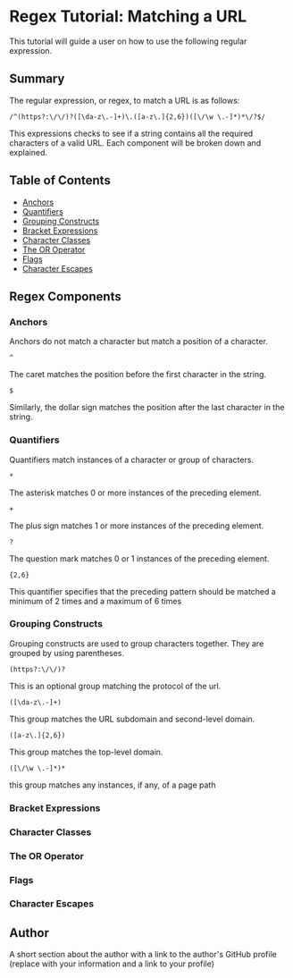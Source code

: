 # Regex Tutorial: Matching a URL

This tutorial will guide a user on how to use the following regular expression. 

## Summary

The regular expression, or regex, to match a URL is as follows:
```
/^(https?:\/\/)?([\da-z\.-]+)\.([a-z\.]{2,6})([\/\w \.-]*)*\/?$/
```
This expressions checks to see if a string contains all the required characters of a valid URL. Each component will be broken down and explained.

## Table of Contents

- [Anchors](#anchors)
- [Quantifiers](#quantifiers)
- [Grouping Constructs](#grouping-constructs)
- [Bracket Expressions](#bracket-expressions)
- [Character Classes](#character-classes)
- [The OR Operator](#the-or-operator)
- [Flags](#flags)
- [Character Escapes](#character-escapes)

## Regex Components

### Anchors

Anchors do not match a character but match a position of a character. 

```
^
```
The caret matches the position before the first character in the string.

```
$
```
Similarly, the dollar sign matches the position after the last character in the string.

### Quantifiers

Quantifiers match instances of a character or group of characters.

```
*
```
The asterisk matches 0 or more instances of the preceding element.

```
+
```
The plus sign matches 1 or more instances of the preceding element. 

```
?
```
The question mark matches 0 or 1 instances of the preceding element. 

```
{2,6}
```
This quantifier specifies that the preceding pattern should be matched a minimum of 2 times and a maximum of 6 times

### Grouping Constructs

Grouping constructs are used to group characters together. They are grouped by using parentheses.

```
(https?:\/\/)?
```
This is an optional group matching the protocol of the url.

```
([\da-z\.-]+)
```
This group matches the URL subdomain and second-level domain.

```
([a-z\.]{2,6})
```
This group matches the top-level domain.

```
([\/\w \.-]*)*
```
this group matches any instances, if any, of a page path

### Bracket Expressions

### Character Classes

### The OR Operator

### Flags

### Character Escapes

## Author

A short section about the author with a link to the author's GitHub profile (replace with your information and a link to your profile)
